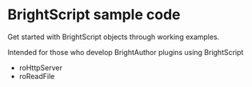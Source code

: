 # BrightScript sample code


Get started with BrightScript objects through working examples.

Intended for those who develop BrightAuthor plugins using BrightScript


* roHttpServer
* roReadFile